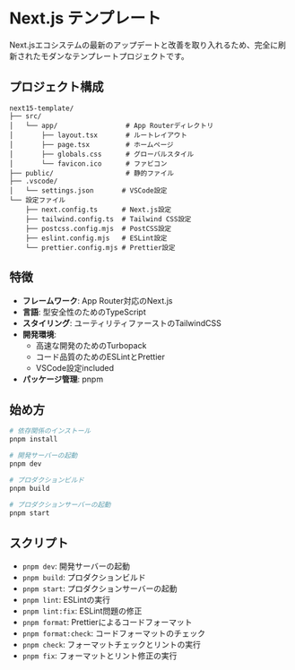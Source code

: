 # Next.js テンプレート

Next.jsエコシステムの最新のアップデートと改善を取り入れるため、完全に刷新されたモダンなテンプレートプロジェクトです。

## プロジェクト構成

```
next15-template/
├── src/
│   └── app/                 # App Routerディレクトリ
│       ├── layout.tsx       # ルートレイアウト
│       ├── page.tsx         # ホームページ
│       ├── globals.css      # グローバルスタイル
│       └── favicon.ico      # ファビコン
├── public/                  # 静的ファイル
├── .vscode/
│   └── settings.json       # VSCode設定
└── 設定ファイル
    ├── next.config.ts      # Next.js設定
    ├── tailwind.config.ts  # Tailwind CSS設定
    ├── postcss.config.mjs  # PostCSS設定
    ├── eslint.config.mjs   # ESLint設定
    └── prettier.config.mjs # Prettier設定
```

## 特徴

- **フレームワーク**: App Router対応のNext.js
- **言語**: 型安全性のためのTypeScript
- **スタイリング**: ユーティリティファーストのTailwindCSS
- **開発環境**:
  - 高速な開発のためのTurbopack
  - コード品質のためのESLintとPrettier
  - VSCode設定included
- **パッケージ管理**: pnpm

## 始め方

```bash
# 依存関係のインストール
pnpm install

# 開発サーバーの起動
pnpm dev

# プロダクションビルド
pnpm build

# プロダクションサーバーの起動
pnpm start
```

## スクリプト

- `pnpm dev`: 開発サーバーの起動
- `pnpm build`: プロダクションビルド
- `pnpm start`: プロダクションサーバーの起動
- `pnpm lint`: ESLintの実行
- `pnpm lint:fix`: ESLint問題の修正
- `pnpm format`: Prettierによるコードフォーマット
- `pnpm format:check`: コードフォーマットのチェック
- `pnpm check`: フォーマットチェックとリントの実行
- `pnpm fix`: フォーマットとリント修正の実行
